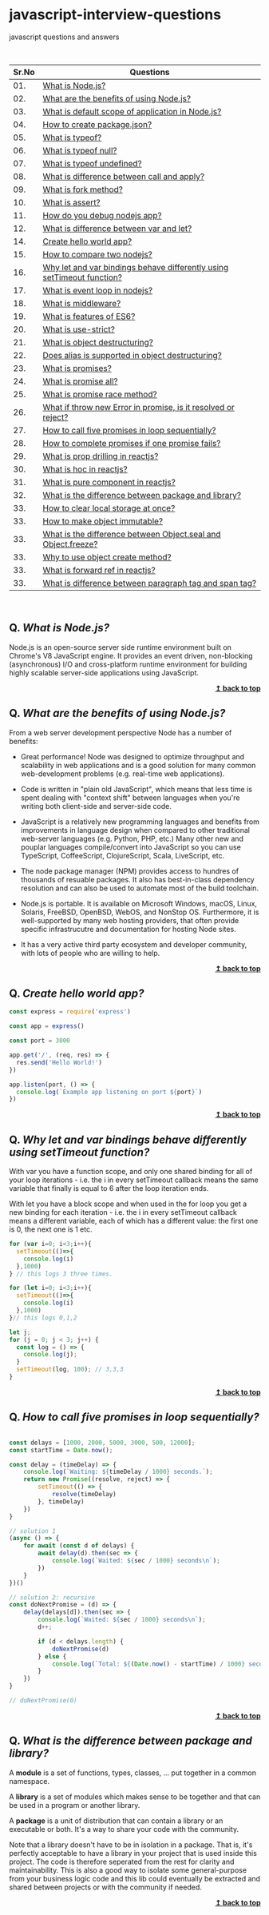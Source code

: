 # javascript-interview-questions
javascript questions and answers

<br/>

| Sr.No|  Questions       |
|------|------------------|
| 01. |[What is Node.js?](#q-what-is-nodejs)|
| 02. |[What are the benefits of using Node.js?](#q-what-are-the-benefits-of-using-nodejs)|
| 03. |[What is default scope of application in Node.js?](#q-what-is-the-default-scope-of-application-in-nodejs)|
| 04. |[How to create package.json?](#q-how-to-create-package-json)|
| 05. |[What is typeof?](#q-what-is-typeof)|
| 06. |[What is typeof null?](#q-what-is-typeof-null)|
| 07. |[What is typeof undefined?](#q-what-is-typeof-undefined)|
| 08. |[What is difference between call and apply?](#q-what-is-difference-between-call-and-apply)|
| 09. |[What is fork method?](#q-what-is-fork-method)|
| 10. |[What is assert?](#q-what-is-assert)|
| 11. |[How do you debug nodejs app?](#q-how-do-you-debug-nodejs-app)|
| 12. |[What is difference between var and let?](#q-what-is-difference-between-var-let)|
| 14. |[Create hello world app?](#q-create-hello-world-app)|
| 15. |[How to compare two nodejs?](#q-how-to-compare-two-nodejs)|
| 16. |[Why let and var bindings behave differently using setTimeout function?](#q-Why-let-and-var-bindings-behave-differently-using-setTimeout-function)|
| 17. |[What is event loop in nodejs?](#q-what-is-event-loop-in-nodejs)|
| 18. |[What is middleware?](#q-what-is-middleware)|
| 19. |[What is features of ES6?](#q-what-is-features-of-es6)|
| 20. |[What is use-strict?](#q-what-is-use-strict)|
| 21. |[What is object destructuring?](#q-what-is-destructuring)|
| 22. |[Does alias is supported in object destructuring?](#q-does-alias-is-supported-in-object-destructuring)|
| 23. |[What is promises?](#q-what-is-promises)|
| 24. |[What is promise all?](#q-what-is-promise-all)|
| 25. |[What is promise race method?](#q-what-is-promise-race-method)|
| 26. |[What if throw new Error in promise, is it resolved or reject?](#q-what-if-throw-new-error-in-promise-is-it-resolved-or-rejected)|
| 27. |[How to call five promises in loop sequentially?](#q-how-to-call-five-promises-in-loop-sequentially)|
| 28. |[How to complete promises if one promise fails?](#q-how-to-complete-promises-if-one-promise-fails)|
| 29. |[What is prop drilling in reactjs?](#q-what-is-prop-drilling-in-reactjs)|
| 30. |[What is hoc in reactjs?](#q-what-is-hoc-in-reactjs)|
| 31. |[What is pure component in reactjs?](#q-what-is-pure-component-in-react-js)|
| 32. |[What is the difference between package and library?](#q-what-is-the-difference-between-package-and-library)|
| 33. |[How to clear local storage at once?](#q-how-to-clear-local-storage-at-once)|
| 33. |[How to make object immutable?](#q-how-to-make-object-immutable)|
| 33. |[What is the difference between Object.seal and Object.freeze?](#q-what-is-the-difference-between-object-seal-and-object-freeze)|
| 33. |[Why to use object create method?](#q-why-to-use-object-create-method)|
| 33. |[What is forward ref in reactjs?](#q-what-is-forward-ref-in-reactjs)|
| 33. |[What is difference between paragraph tag and span tag?](#q-what-is-difference-between-paragraph-tag-and-span-tag)|
<br/>


## Q. ***What is Node.js?***

Node.js is an open-source server side runtime environment built on Chrome\'s V8 JavaScript engine. It provides an event driven, non-blocking (asynchronous) I/O and cross-platform runtime environment for building highly scalable server-side applications using JavaScript.

<div align="right">
    <b><a href="#">↥ back to top</a></b>
</div>

## Q. ***What are the benefits of using Node.js?***

From a web server development perspective Node has a number of benefits:

  * Great performance! Node was designed to optimize throughput and scalability in web applications and is a good solution for many common web-development problems (e.g. real-time web applications).

  * Code is written in "plain old JavaScript", which means that less time is spent dealing with "context shift" between languages when you're writing both client-side and server-side code. 

  * JavaScript is a relatively new programming languages and benefits from improvements in language design when compared to other traditional web-server languages (e.g. Python, PHP,  etc.) Many other new and pouplar languages compile/convert into JavaScript so you can use TypeScript, CoffeeScript, ClojureScript, Scala, LiveScript, etc.

  * The node package manager (NPM) provides access to hundres of thousands of resuable packages. It also has best-in-class dependency resolution and can also be used to automate most of the build toolchain.

  * Node.js is portable. It is available on Microsoft Windows, macOS, Linux, Solaris, FreeBSD, OpenBSD, WebOS, and NonStop OS. Furthermore, it is well-supported by many web hosting providers, that often provide specific infrastrucutre and documentation for hosting 
    Node sites.

  * It has a very active third party ecosystem and developer community, with lots of people who are willing to help. 
    
<div align="right">
    <b><a href="#">↥ back to top</a></b>
</div>

## Q. ***Create hello world app?***
```js
const express = require('express')

const app = express()

const port = 3000

app.get('/', (req, res) => {
  res.send('Hello World!')
})

app.listen(port, () => {
  console.log(`Example app listening on port ${port}`)
})
```
<div align="right">
    <b><a href="#">↥ back to top</a></b>
</div>

## Q. ***Why let and var bindings behave differently using setTimeout function?***

With var you have a function scope, and only one shared binding for all of your loop iterations - i.e. the i in every setTimeout callback means the same variable that finally is equal to 6 after the loop iteration ends.

With let you have a block scope and when used in the for loop you get a new binding for each iteration - i.e. the i in every setTimeout callback means a different variable, each of which has a different value: the first one is 0, the next one is 1 etc.
```js
for (var i=0; i<3;i++){
  setTimeout(()=>{
    console.log(i)
  },1000)
} // this logs 3 three times.

for (let i=0; i<3;i++){
  setTimeout(()=>{
    console.log(i)
  },1000)
}// this logs 0,1,2 

let j;
for (j = 0; j < 3; j++) {
  const log = () => {
    console.log(j);
  }
  setTimeout(log, 100); // 3,3,3
}
```
<div align="right">
    <b><a href="#">↥ back to top</a></b>
</div>

## Q. ***How to call five promises in loop sequentially?***

```js

const delays = [1000, 2000, 5000, 3000, 500, 12000];
const startTime = Date.now();

const delay = (timeDelay) => {
    console.log(`Waiting: ${timeDelay / 1000} seconds.`);
    return new Promise((resolve, reject) => {
        setTimeout(() => {
            resolve(timeDelay)
        }, timeDelay)
    })
}

// solution 1
(async () => {
    for await (const d of delays) {
        await delay(d).then(sec => {
            console.log(`Waited: ${sec / 1000} seconds\n`);
        })
    }
})()

// solution 2: recursive
const doNextPromise = (d) => {
    delay(delays[d]).then(sec => {
        console.log(`Waited: ${sec / 1000} seconds\n`);
        d++;

        if (d < delays.length) {
            doNextPromise(d)
        } else {
            console.log(`Total: ${(Date.now() - startTime) / 1000} seconds.`);
        }
    })
}

// doNextPromise(0)
```
<div align="right">
    <b><a href="#">↥ back to top</a></b>
</div>

## Q. ***What is the difference between package and library?***

A **module** is a set of functions, types, classes, ... put together in a common namespace.

A **library** is a set of modules which makes sense to be together and that can be used in a program or another library.

A **package** is a unit of distribution that can contain a library or an executable or both. It's a way to share your code with the community.

Note that a library doesn't have to be in isolation in a package. That is, it's perfectly acceptable to have a library in your project that is used inside this project. The code is therefore seperated from the rest for clarity and maintainability. This is also a good way to isolate some general-purpose from your business logic code and this lib could eventually be extracted and shared between projects or with the community if needed.

<div align="right">
    <b><a href="#">↥ back to top</a></b>
</div>
